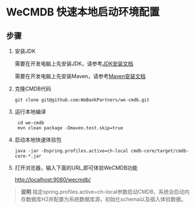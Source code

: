 # WeCMDB 快速本地启动环境配置

## 步骤
1. 安装JDK
	
	需要在开发电脑上先安装JDK，请参考[JDK安装文档](jdk_install_guide.md)

	需要在开发电脑上先安装Maven，请参考[Maven安装文档](maven_install_guide.md)

2. 克隆CMDB代码
	
	```shell script
    git clone git@github.com:WeBankPartners/we-cmdb.git
    ```

3. 运行本地编译
	
    ```shell script
     cd we-cmdb
     mvn clean package -Dmaven.test.skip=true
    ```

4. 启动本地快速体验包
    ```shell script
    java -jar -Dspring.profiles.active=ch-local cmdb-core/target/cmdb-core-*.jar
    ```

5. 打开浏览器，输入下面的URL,即可体验WeCMDB功能  
  
   [http://localhost:9080/wecmdb/](http://localhost:9080/wecmdb/)
    
      
> **说明**
指定spring.profiles.active=ch-local参数启动CMDB，系统会启动内存数据库H2并配置为系统数据库源，初始化schema以及插入体验数据。
